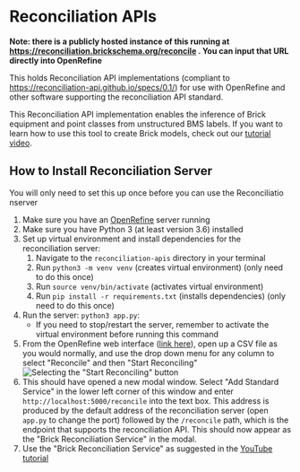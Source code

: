 # Reconciliation APIs

**Note: there is a publicly hosted instance of this running at https://reconciliation.brickschema.org/reconcile . You can input that URL directly into OpenRefine**

This holds Reconciliation API implementations (compliant to
https://reconciliation-api.github.io/specs/0.1/) for use with OpenRefine and
other software supporting the reconciliation API standard.

This Reconciliation API implementation enables the inference of Brick equipment and point classes from unstructured BMS labels. If you want to learn how to use this tool to create Brick models, check out our [tutorial video](https://www.youtube.com/watch?v=LKcXMvrxXzE).

## How to Install Reconciliation Server

You will only need to set this up once before you can use the Reconciliatio nserver

1. Make sure you have an [OpenRefine](https://openrefine.org/) server running
2. Make sure you have Python 3 (at least version 3.6) installed
3. Set up virtual environment and install dependencies for the reconciliation server:
    1. Navigate to the `reconciliation-apis` directory in your terminal
    2. Run `python3 -m venv venv` (creates virtual environment) (only need to do this once)
    3. Run `source venv/bin/activate` (activates virtual environment)
    4. Run `pip install -r requirements.txt` (installs dependencies) (only need to do this once)
4. Run the server: `python3 app.py`:
    - If you need to stop/restart the server, remember to activate the virtual environment before running this command
5. From the OpenRefine web interface ([link here](http://localhost:3333)), open up a CSV file as you would normally, and use the drop down menu for any column to select "Reconcile" and then "Start Reconciling"
    ![Selecting the "Start Reconciling" button](../img/reconcile1.png)
6. This should have opened a new modal window. Select "Add Standard Service" in the lower left corner of this window and enter `http://localhost:5000/reconcile` into the text box. This address is produced by the default address of the reconciliation server (open `app.py` to change the port) followed by the `/reconcile` path, which is the endpoint that supports the reconciliation API. This should now appear as the "Brick Reconciliation Service" in the modal.
7. Use the "Brick Reconciliation Service" as suggested in the [YouTube tutorial](https://www.youtube.com/watch?v=LKcXMvrxXzE)
